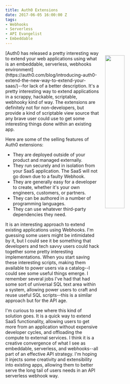 ```yaml
---
title: Auth0 Extensions
date: 2017-06-05 16:00:00 Z
tags:
- Webhooks
- Serverless
- API Evangelist
- Embeddable
---
```


<p><a href="https://auth0.com/blog/introducing-auth0-extend-the-new-way-to-extend-your-saas/"><img src="https://s3.amazonaws.com/kinlane-productions/auth0/auth0-extensions-screenshot-editor.png" align="right" width="35%" style="padding: 15px;" /></a></p>[Auth0 has released a pretty interesting way to extend your web applications using what is an embeddable, serverless, webhooks environment](https://auth0.com/blog/introducing-auth0-extend-the-new-way-to-extend-your-saas/)--for lack of a better description.  It's a pretty interesting way to extend applications in a scrappy, hackable, scriptable, webhooky kind of way. The extensions are definitely not for non-developers, but provide a kind of scriptable view source that any brave user could use to get some interesting things done within an existing app.

Here are some of the selling features of Auth0 extensions:

* They are deployed outside of your product and managed externally.
* They run securely and in isolation from your SaaS application. The SaaS will not go down due to a faulty Webhook.
* They are generally easy for a developer to create, whether it's your own engineers, customers, or partners.
* They can be authored in a number of programming languages.
* They can use whatever third-party dependencies they need.

It is an interesting approach to extend existing applications using Webhooks. I'm guessing some users might be intimidated by it, but I could see it be something that developers and tech savvy users could hack together some pretty interesting implementations. When you start saving these interesting scripts, making them available to power users via a catalog--I could see some useful things emerge. I remember several jobs I've had that had some sort of universal SQL text area within a system, allowing power users to craft and reuse useful SQL scripts--this is a similar approach but for the API age. 

I'm curious to see where this kind of solution goes. It is a quick way to extend SaaS functionality, allowing users to get more from an application without expensive developer cycles, and offloading the compute to external services. I think it is a creative convergence of what I see as embeddable, serverless, and webhooks--all part of an effective API strategy. I'm hoping it injects some creativity and extensibility into existing apps, allowing them to better serve the long tail of users needs in an API serverless webhook way.